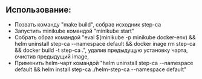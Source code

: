 ## Использование:

- Позвать команду "make build", собрав исходник step-ca
- Запустить minikube командой "minikube start"
- Собрать образ командой "eval $(minikube -p minikube docker-env) && helm uninstall step-ca --namespace default && docker inage rm step-ca && docker build -t step-ca .", удалив предыдущую установку чарта, очистив предыдущий image, 
- Применить helm-чарт командой "helm uninstall step-ca --namespace default && helm install step-ca ./helm-step-ca --namespace default"